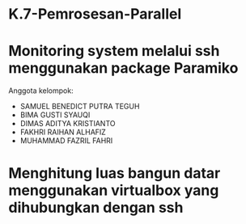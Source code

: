 # K.7-Pemrosesan-Parallel
# Monitoring system melalui ssh menggunakan package Paramiko
Anggota kelompok:
- SAMUEL BENEDICT PUTRA TEGUH
- BIMA GUSTI SYAUQI
- DIMAS ADITYA KRISTIANTO
- FAKHRI RAIHAN ALHAFIZ
- MUHAMMAD FAZRIL FAHRI

# Menghitung luas bangun datar menggunakan virtualbox yang dihubungkan dengan ssh
